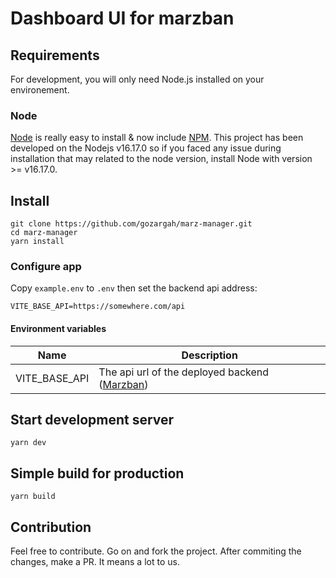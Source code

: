 # Dashboard UI for marzban

## Requirements

For development, you will only need Node.js installed on your environement.

### Node

[Node](http://nodejs.org/) is really easy to install & now include [NPM](https://npmjs.org/).
This project has been developed on the Nodejs v16.17.0 so if you faced any issue during installation that may related to the node version, install Node with version >= v16.17.0.

## Install

    git clone https://github.com/gozargah/marz-manager.git
    cd marz-manager
    yarn install

### Configure app

Copy `example.env` to `.env` then set the backend api address:

    VITE_BASE_API=https://somewhere.com/api

#### Environment variables

| Name          | Description                                                                          |
| ------------- | ------------------------------------------------------------------------------------ |
| VITE_BASE_API | The api url of the deployed backend ([Marzban](https://github.com/gozargah/Marzban)) |

## Start development server

    yarn dev

## Simple build for production

    yarn build

## Contribution

Feel free to contribute. Go on and fork the project. After commiting the changes, make a PR. It means a lot to us.
